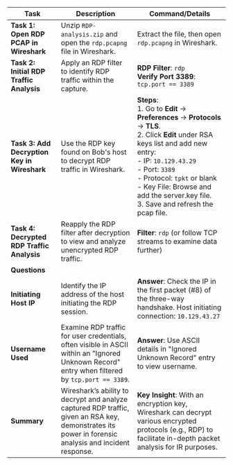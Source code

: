 
| **Task**                                  | **Description**                                                                                                                                   | **Command/Details**                                                                                                                                              |
|-------------------------------------------|---------------------------------------------------------------------------------------------------------------------------------------------------|-------------------------------------------------------------------------------------------------------------------------------------------------------------------|
| **Task 1: Open RDP PCAP in Wireshark**    | Unzip `RDP-analysis.zip` and open the `rdp.pcapng` file in Wireshark.                                                                             | Extract the file, then open `rdp.pcapng` in Wireshark.                                                                                                           |
| **Task 2: Initial RDP Traffic Analysis**  | Apply an RDP filter to identify RDP traffic within the capture.                                                                                   | **RDP Filter**: `rdp` <br> **Verify Port 3389**: `tcp.port == 3389`                                                                                              |
| **Task 3: Add Decryption Key in Wireshark**| Use the RDP key found on Bob's host to decrypt RDP traffic in Wireshark.                                                                          | **Steps**:<br>1. Go to **Edit** → **Preferences** → **Protocols** → **TLS**.<br>2. Click **Edit** under RSA keys list and add new entry:<br>   - IP: `10.129.43.29`<br>   - Port: `3389`<br>   - Protocol: `tpkt` or blank<br>   - Key File: Browse and add the server.key file.<br>3. Save and refresh the pcap file.  |
| **Task 4: Decrypted RDP Traffic Analysis**| Reapply the RDP filter after decryption to view and analyze unencrypted RDP traffic.                                                              | **Filter**: `rdp` (or follow TCP streams to examine data further)                                                                                               |
| **Questions**                             |                                                                                                                                                   |                                                                                                                                                                   |
| **Initiating Host IP**                    | Identify the IP address of the host initiating the RDP session.                                                                                   | **Answer**: Check the IP in the first packet (#8) of the three-way handshake. Host initiating connection: `10.129.43.27`                                         |
| **Username Used**                         | Examine RDP traffic for user credentials, often visible in ASCII within an "Ignored Unknown Record" entry when filtered by `tcp.port == 3389`.    | **Answer**: Use ASCII details in "Ignored Unknown Record" entry to view username.                                                                                 |
| **Summary**                               | Wireshark’s ability to decrypt and analyze captured RDP traffic, given an RSA key, demonstrates its power in forensic analysis and incident response.| **Key Insight**: With an encryption key, Wireshark can decrypt various encrypted protocols (e.g., RDP) to facilitate in-depth packet analysis for IR purposes. |
